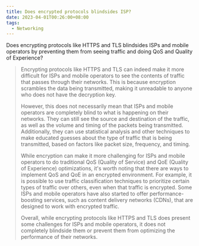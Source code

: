 ```yaml
---
title: Does encrypted protocols blindsides ISP?
date: 2023-04-01T00:26:00+08:00
tags:
  - Networking
---
```

Does encrypting protocols like HTTPS and TLS blindsides ISPs and mobile operators by preventing them from seeing traffic and doing QoS and Quality of Experience?

> Encrypting protocols like HTTPS and TLS can indeed make it more difficult for ISPs and mobile operators to see the contents of traffic that passes through their networks. This is because encryption scrambles the data being transmitted, making it unreadable to anyone who does not have the decryption key.
> 
> However, this does not necessarily mean that ISPs and mobile operators are completely blind to what is happening on their networks. They can still see the source and destination of the traffic, as well as the volume and timing of the packets being transmitted. Additionally, they can use statistical analysis and other techniques to make educated guesses about the type of traffic that is being transmitted, based on factors like packet size, frequency, and timing.
> 
> While encryption can make it more challenging for ISPs and mobile operators to do traditional QoS (Quality of Service) and QoE (Quality of Experience) optimizations, it's worth noting that there are ways to implement QoS and QoE in an encrypted environment. For example, it is possible to use traffic classification techniques to prioritize certain types of traffic over others, even when that traffic is encrypted. Some ISPs and mobile operators have also started to offer performance-boosting services, such as content delivery networks (CDNs), that are designed to work with encrypted traffic.
> 
> Overall, while encrypting protocols like HTTPS and TLS does present some challenges for ISPs and mobile operators, it does not completely blindside them or prevent them from optimizing the performance of their networks.
